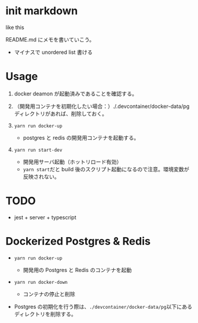 # init markdown

like this

README.md にメモを書いていこう。

- マイナスで unordered list 書ける

# Usage

1. docker deamon が起動済みであることを確認する。

2. （開発用コンテナを初期化したい場合：）./.devcontainer/docker-data/pg ディレクトリがあれば、削除しておく。

3. `yarn run docker-up`

   - postgres と redis の開発用コンテナを起動する。

4. `yarn run start-dev`
   - 開発用サーバ起動（ホットリロード有効）
   - `yarn start`だと build 後のスクリプト起動になるので注意。環境変数が反映されない。

# TODO

- jest + server + typescript

# Dockerized Postgres & Redis

- `yarn run docker-up`
  - 開発用の Postgres と Redis のコンテナを起動
- `yarn run docker-down`

  - コンテナの停止と削除

- Postgres の初期化を行う際は、`./devcontainer/docker-data/pg`以下にあるディレクトリを削除する。
